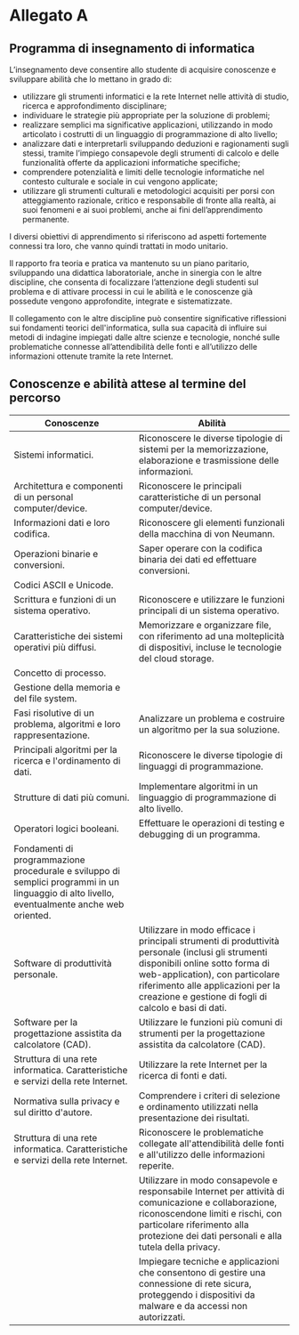 # Allegato A

## Programma di insegnamento di informatica

L’insegnamento deve consentire allo studente di acquisire conoscenze e sviluppare abilità che lo mettano in grado di:

- utilizzare gli strumenti informatici e la rete Internet nelle attività di studio, ricerca e approfondimento disciplinare;
- individuare le strategie più appropriate per la soluzione di problemi;
- realizzare semplici ma significative applicazioni, utilizzando in modo articolato i costrutti di un
linguaggio di programmazione di alto livello;
- analizzare dati e interpretarli sviluppando deduzioni e ragionamenti sugli stessi, tramite
l’impiego consapevole degli strumenti di calcolo e delle funzionalità offerte da applicazioni
informatiche specifiche;
- comprendere potenzialità e limiti delle tecnologie informatiche nel contesto culturale e sociale
in cui vengono applicate;
- utilizzare gli strumenti culturali e metodologici acquisiti per porsi con atteggiamento razionale,
critico e responsabile di fronte alla realtà, ai suoi fenomeni e ai suoi problemi, anche ai fini
dell’apprendimento permanente.

I diversi obiettivi di apprendimento si riferiscono ad aspetti fortemente connessi tra loro, che vanno quindi trattati in modo unitario. 

Il rapporto fra teoria e pratica va mantenuto su un piano paritario, sviluppando una didattica laboratoriale, anche in sinergia con le altre discipline, che consenta di focalizzare l’attenzione degli studenti sul problema e di attivare processi in cui le abilità e le conoscenze già possedute vengono approfondite, integrate e sistematizzate.


Il collegamento con le altre discipline può consentire significative riflessioni sui fondamenti teorici dell'informatica, sulla sua capacità di influire sui metodi di indagine impiegati dalle altre scienze e tecnologie, nonché sulle problematiche connesse all’attendibilità delle fonti e all’utilizzo delle informazioni ottenute tramite la rete Internet.

## Conoscenze e abilità attese al termine del percorso 

<table>
    <thead>
        <tr>
            <th>Conoscenze </th>
            <th>Abilità</th>
        </tr>
    </thead>
    <tbody>
        <tr>
            <td>Sistemi informatici.</td>
            <td>Riconoscere le diverse tipologie di sistemi per la memorizzazione, elaborazione e trasmissione delle informazioni.</td>
        </tr>
        <tr>
            <td>Architettura e componenti di un personal computer/device.</td>
            <td>Riconoscere le principali caratteristiche di un personal computer/device.</td>
        </tr>
        <tr>
            <td>Informazioni dati e loro codifica.</td>
            <td>Riconoscere gli elementi funzionali della macchina di von Neumann.</td>
        </tr>
        <tr>
            <td>Operazioni binarie e conversioni.</td>
            <td>Saper operare con la codifica binaria dei dati ed effettuare conversioni.</td>
        </tr>
        <tr>
            <td>Codici ASCII e Unicode.</td>
            <td>&nbsp;</td>
        </tr>
        <tr>
            <td>Scrittura e funzioni di un sistema operativo.</td>
            <td>Riconoscere e utilizzare le funzioni principali di un sistema operativo.</td>
        </tr>
        <tr>
            <td>Caratteristiche dei sistemi operativi più diffusi.</td>
            <td>Memorizzare e organizzare file, con riferimento ad una molteplicità di dispositivi, incluse le tecnologie del cloud storage.</td>
        </tr>
        <tr>
            <td>Concetto di processo.</td>
            <td>&nbsp;</td>
        </tr>
        <tr>
            <td>Gestione della memoria e del file system.</td>
            <td>&nbsp;</td>
        </tr>
        <tr>
            <td>Fasi risolutive di un problema, algoritmi e loro rappresentazione.</td>
            <td>Analizzare un problema e costruire un algoritmo per la sua soluzione. </td>
        </tr>
        <tr>
            <td>Principali algoritmi per la ricerca e l'ordinamento di dati.</td>
            <td>Riconoscere le diverse tipologie di linguaggi di programmazione. </td>
        </tr>
        <tr>
            <td>Strutture di dati più comuni.</td>
            <td>Implementare algoritmi in un linguaggio di programmazione di alto livello. </td>
        </tr>
        <tr>
            <td>Operatori logici booleani.</td>
            <td>Effettuare le operazioni di testing e debugging di un programma. </td>
        </tr>
        <tr>
            <td>Fondamenti di programmazione procedurale e sviluppo di semplici programmi in un linguaggio di alto livello, eventualmente anche web oriented.</td>
            <td>&nbsp;</td>
        </tr>
        <tr>
            <td>Software di produttività personale.</td>
            <td>Utilizzare in modo efficace i principali strumenti di produttività personale (inclusi gli strumenti disponibili online sotto forma di web-application), con particolare riferimento alle applicazioni per la creazione e gestione di fogli di calcolo e basi di dati.</td>
        </tr>
        <tr>
            <td>Software per la progettazione assistita da calcolatore (CAD).</td>
            <td>Utilizzare le funzioni più comuni di strumenti per la progettazione assistita da calcolatore (CAD).</td>
        </tr>
        <tr>
            <td>Struttura di una rete informatica. Caratteristiche e servizi della rete Internet.</td>
            <td>Utilizzare la rete Internet per la ricerca di fonti e dati.</td>
        </tr>
        <tr>
            <td>Normativa sulla privacy e sul diritto d'autore.</td>
            <td>Comprendere i criteri di selezione e ordinamento utilizzati nella presentazione dei risultati.</td>
        </tr>
        <tr>
            <td>Struttura di una rete informatica. Caratteristiche e servizi della rete Internet.</td>
            <td>Riconoscere le problematiche collegate all'attendibilità delle fonti e all'utilizzo delle informazioni reperite.</td>
        </tr>
        <tr>
            <td>&nbsp;</td>
            <td>Utilizzare in modo consapevole e responsabile Internet per attività di comunicazione e collaborazione, riconoscendone limiti e rischi, con particolare riferimento alla protezione dei dati personali e alla tutela della privacy.</td>
        </tr>
        <tr>
            <td>&nbsp;</td>
            <td>Impiegare tecniche e applicazioni che consentono di gestire una connessione di rete sicura, proteggendo i dispositivi da malware e da accessi non autorizzati.</td>
        </tr>
    </tbody>
</table>